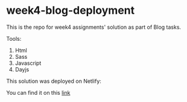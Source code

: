 # week4-blog-deployment
This is the repo for week4 assignments' solution as part of Blog tasks. 

Tools:
1. Html
2. Sass
3. Javascript
4. Dayjs

This solution was deployed on Netlify:

You can find it on this [link](week4-blog-deployment.netlify.app)
